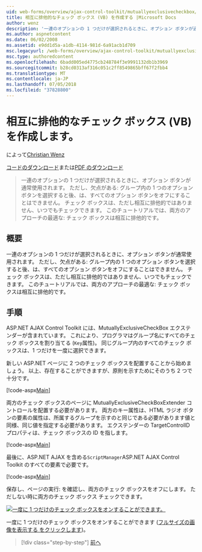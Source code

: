 ```yaml
---
uid: web-forms/overview/ajax-control-toolkit/mutuallyexclusivecheckbox/creating-mutually-exclusive-checkboxes-vb
title: 相互に排他的なチェック ボックス (VB) を作成する |Microsoft Docs
author: wenz
description: '一連のオプションの 1 つだけが選択されるときに、オプション ボタンが通常使用されます。 ただし、欠点がある: グループ内の 1 つのオプション ボタンを選択すると、.'
ms.author: aspnetcontent
ms.date: 06/02/2008
ms.assetid: e9dd1d5a-a1db-4114-981d-6a91acb1d709
msc.legacyurl: /web-forms/overview/ajax-control-toolkit/mutuallyexclusivecheckbox/creating-mutually-exclusive-checkboxes-vb
msc.type: authoredcontent
ms.openlocfilehash: 6badd005ed4775cb248784f3e9991132db1b3969
ms.sourcegitcommit: b28cd0313af316c051c2ff8549865bff67f2fbb4
ms.translationtype: MT
ms.contentlocale: ja-JP
ms.lasthandoff: 07/05/2018
ms.locfileid: "37828800"
---
```

<a name="creating-mutually-exclusive-checkboxes-vb"></a>相互に排他的なチェック ボックス (VB) を作成します。
====================
によって[Christian Wenz](https://github.com/wenz)

[コードのダウンロード](http://download.microsoft.com/download/9/3/f/93f8daea-bebd-4821-833b-95205389c7d0/MutuallyExclusiveCheckBox0.vb.zip)または[PDF のダウンロード](http://download.microsoft.com/download/b/6/a/b6ae89ee-df69-4c87-9bfb-ad1eb2b23373/mutuallyexclusivecheckbox0VB.pdf)

> 一連のオプションの 1 つだけが選択されるときに、オプション ボタンが通常使用されます。 ただし、欠点がある: グループ内の 1 つのオプション ボタンを選択すると後、は、すべてのオプション ボタンをオフにすることはできません。 チェック ボックスは、ただし相互に排他的ではありません、いつでもチェックできます。 このチュートリアルでは、両方のアプローチの最適な: チェック ボックスは相互に排他的です。


## <a name="overview"></a>概要

一連のオプションの 1 つだけが選択されるときに、オプション ボタンが通常使用されます。 ただし、欠点がある: グループ内の 1 つのオプション ボタンを選択すると後、は、すべてのオプション ボタンをオフにすることはできません。 チェック ボックスは、ただし相互に排他的ではありません、いつでもチェックできます。 このチュートリアルでは、両方のアプローチの最適な: チェック ボックスは相互に排他的です。

## <a name="steps"></a>手順

ASP.NET AJAX Control Toolkit には、MutuallyExclusiveCheckBox エクステンダーが含まれています。 これにより、プログラマはグループ名にすべてのチェック ボックスを割り当てる (`Key`属性)。 同じグループ内のすべてのチェック ボックスは、1 つだけを一度に選択できます。

新しい ASP.NET ページに 2 つのチェック ボックスを配置することから始めましょう。 以上、存在することができますが、原則を示すためにそのうち 2 つで十分です。

[!code-aspx[Main](creating-mutually-exclusive-checkboxes-vb/samples/sample1.aspx)]

両方のチェック ボックスのページに MutuallyExclusiveCheckBoxExtender コントロールを配置する必要があります。 両方のキー属性は、HTML ラジオ ボタンの要素の属性は、所属するグループを示すのと同じである必要があります値と同様、同じ値を指定する必要があります。 エクステンダーの TargetControlID プロパティは、チェック ボックスの ID を指します。

[!code-aspx[Main](creating-mutually-exclusive-checkboxes-vb/samples/sample2.aspx)]

最後に、ASP.NET AJAX を含める`ScriptManager`ASP.NET AJAX Control Toolkit のすべての要素で必要です。

[!code-aspx[Main](creating-mutually-exclusive-checkboxes-vb/samples/sample3.aspx)]

保存し、ページの実行: を確認し、両方のチェック ボックスをオフにします。 ただしない時に両方のチェック ボックス チェックできます。


[![一度に 1 つだけのチェック ボックスをオンすることができます。](creating-mutually-exclusive-checkboxes-vb/_static/image2.png)](creating-mutually-exclusive-checkboxes-vb/_static/image1.png)

一度に 1 つだけのチェック ボックスをオンすることができます ([フルサイズの画像を表示する をクリックします](creating-mutually-exclusive-checkboxes-vb/_static/image3.png))。

> [!div class="step-by-step"]
> [前へ](creating-mutually-exclusive-checkboxes-cs.md)
